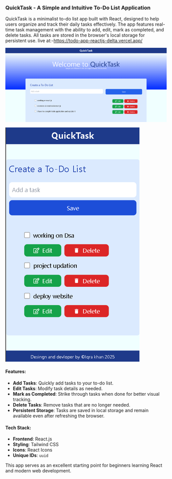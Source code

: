 ### QuickTask - A Simple and Intuitive To-Do List Application

QuickTask is a minimalist to-do list app built with React, designed to help users organize and track their daily tasks effectively. The app features real-time task management with the ability to add, edit, mark as completed, and delete tasks. All tasks are stored in the browser's local storage for persistent use.
live at:-https://todo-app-reactjs-delta.vercel.app/

![QuickTask Screenshot](./src/assets/md.png)


![QuickTask Screenshot](./src/assets/sm.png)

#### Features:

- **Add Tasks**: Quickly add tasks to your to-do list.
- **Edit Tasks**: Modify task details as needed.
- **Mark as Completed**: Strike through tasks when done for better visual tracking.
- **Delete Tasks**: Remove tasks that are no longer needed.
- **Persistent Storage**: Tasks are saved in local storage and remain available even after refreshing the browser.

#### Tech Stack:

- **Frontend**: React.js
- **Styling**: Tailwind CSS
- **Icons**: React Icons
- **Unique IDs**: `uuid`

This app serves as an excellent starting point for beginners learning React and modern web development.
